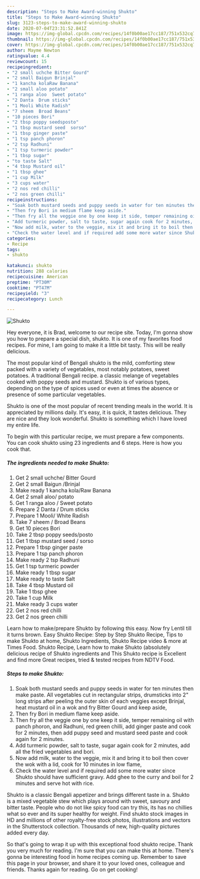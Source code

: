 ```yaml
---
description: "Steps to Make Award-winning Shukto"
title: "Steps to Make Award-winning Shukto"
slug: 3123-steps-to-make-award-winning-shukto
date: 2020-07-04T23:31:52.841Z
image: https://img-global.cpcdn.com/recipes/14f0b00ae17cc187/751x532cq70/shukto-recipe-main-photo.jpg
thumbnail: https://img-global.cpcdn.com/recipes/14f0b00ae17cc187/751x532cq70/shukto-recipe-main-photo.jpg
cover: https://img-global.cpcdn.com/recipes/14f0b00ae17cc187/751x532cq70/shukto-recipe-main-photo.jpg
author: Mayme Newton
ratingvalue: 4.4
reviewcount: 15
recipeingredient:
- "2 small uchche Bitter Gourd"
- "2 small Baigun Brinjal"
- "1 kancha kolaRaw Banana"
- "2 small aloo potato"
- "1 ranga aloo  Sweet potato"
- "2 Danta  Drum sticks"
- "1 Mooli White Radish"
- "7 sheem  Broad Beans"
- "10 pieces Bori"
- "2 tbsp poppy seedsposto"
- "1 tbsp mustard seed  sorso"
- "1 tbsp ginger paste"
- "1 tsp panch phoron"
- "2 tsp Radhuni"
- "1 tsp turmeric powder"
- "1 tbsp sugar"
- "to taste Salt"
- "4 tbsp Mustard oil"
- "1 tbsp ghee"
- "1 cup Milk"
- "3 cups water"
- "2 nos red chilli"
- "2 nos green chilli"
recipeinstructions:
- "Soak both mustard seeds and puppy seeds in water for ten minutes then make paste. All vegetables cut in rectangular strips, drumsticks into 2&#34; long strips after peeling the outer skin of each veggies except Brinjal, heat mustard oil in a wok and fry Bitter Gourd and keep aside,"
- "Then fry Bori in medium flame keep aside."
- "Then fry all the veggie one by one keep it side, temper remaining oil with panch phoron, and Radhuni, red green chilli, add ginger paste and cook for 2 minutes, then add puppy seed and mustard seed paste and cook again for 2 minutes."
- "Add turmeric powder, salt to taste, sugar again cook for 2 minutes, add all the fried vegetables and bori."
- "Now add milk, water to the veggie, mix it and bring it to boil then cover the wok with a lid, cook for 10 minutes in low flame,"
- "Check the water level and if required add some more water since Shukto should have sufficient gravy. Add ghee to the curry and boil for 2 minutes and serve hot with rice."
categories:
- Recipe
tags:
- shukto

katakunci: shukto 
nutrition: 288 calories
recipecuisine: American
preptime: "PT30M"
cooktime: "PT47M"
recipeyield: "3"
recipecategory: Lunch

---
```



![Shukto](https://img-global.cpcdn.com/recipes/14f0b00ae17cc187/751x532cq70/shukto-recipe-main-photo.jpg)

Hey everyone, it is Brad, welcome to our recipe site. Today, I'm gonna show you how to prepare a special dish, shukto. It is one of my favorites food recipes. For mine, I am going to make it a little bit tasty. This will be really delicious.

The most popular kind of Bengali shukto is the mild, comforting stew packed with a variety of vegetables, most notably potatoes, sweet potatoes. A traditional Bengali recipe. a classic melange of vegetables cooked with poppy seeds and mustard. Shukto is of various types, depending on the type of spices used or even at times the absence or presence of some particular vegetables.

Shukto is one of the most popular of recent trending meals in the world. It is appreciated by millions daily. It's easy, it is quick, it tastes delicious. They are nice and they look wonderful. Shukto is something which I have loved my entire life.


To begin with this particular recipe, we must prepare a few components. You can cook shukto using 23 ingredients and 6 steps. Here is how you cook that.

<!--inarticleads1-->

##### The ingredients needed to make Shukto:

1. Get 2 small uchche/ Bitter Gourd
1. Get 2 small Baigun /Brinjal
1. Make ready 1 kancha kola/Raw Banana
1. Get 2 small aloo/ potato
1. Get 1 ranga aloo / Sweet potato
1. Prepare 2 Danta / Drum sticks
1. Prepare 1 Mooli/ White Radish
1. Take 7 sheem / Broad Beans
1. Get 10 pieces Bori
1. Take 2 tbsp poppy seeds/posto
1. Get 1 tbsp mustard seed / sorso
1. Prepare 1 tbsp ginger paste
1. Prepare 1 tsp panch phoron
1. Make ready 2 tsp Radhuni
1. Get 1 tsp turmeric powder
1. Make ready 1 tbsp sugar
1. Make ready to taste Salt
1. Take 4 tbsp Mustard oil
1. Take 1 tbsp ghee
1. Take 1 cup Milk
1. Make ready 3 cups water
1. Get 2 nos red chilli
1. Get 2 nos green chilli


Learn how to make/prepare Shukto by following this easy. Now fry Lentil till it turns brown. Easy Shukto Recipe: Step by Step Shukto Recipe, Tips to make Shukto at home, Shukto Ingredients, Shukto Recipe video &amp; more at Times Food. Shukto Recipe, Learn how to make Shukto (absolutely delicious recipe of Shukto ingredients and This Shukto recipe is Excellent and find more Great recipes, tried &amp; tested recipes from NDTV Food. 

<!--inarticleads2-->

##### Steps to make Shukto:

1. Soak both mustard seeds and puppy seeds in water for ten minutes then make paste. All vegetables cut in rectangular strips, drumsticks into 2&#34; long strips after peeling the outer skin of each veggies except Brinjal, heat mustard oil in a wok and fry Bitter Gourd and keep aside,
1. Then fry Bori in medium flame keep aside.
1. Then fry all the veggie one by one keep it side, temper remaining oil with panch phoron, and Radhuni, red green chilli, add ginger paste and cook for 2 minutes, then add puppy seed and mustard seed paste and cook again for 2 minutes.
1. Add turmeric powder, salt to taste, sugar again cook for 2 minutes, add all the fried vegetables and bori.
1. Now add milk, water to the veggie, mix it and bring it to boil then cover the wok with a lid, cook for 10 minutes in low flame,
1. Check the water level and if required add some more water since Shukto should have sufficient gravy. Add ghee to the curry and boil for 2 minutes and serve hot with rice.


Shukto is a classic Bengali appetizer and brings different taste in a. Shukto is a mixed vegetable stew which plays around with sweet, savoury and bitter taste. People who do not like spicy food can try this, its has no chillies what so ever and its super healthy for weight. Find shukto stock images in HD and millions of other royalty-free stock photos, illustrations and vectors in the Shutterstock collection. Thousands of new, high-quality pictures added every day. 

So that's going to wrap it up with this exceptional food shukto recipe. Thank you very much for reading. I'm sure that you can make this at home. There's gonna be interesting food in home recipes coming up. Remember to save this page in your browser, and share it to your loved ones, colleague and friends. Thanks again for reading. Go on get cooking!
